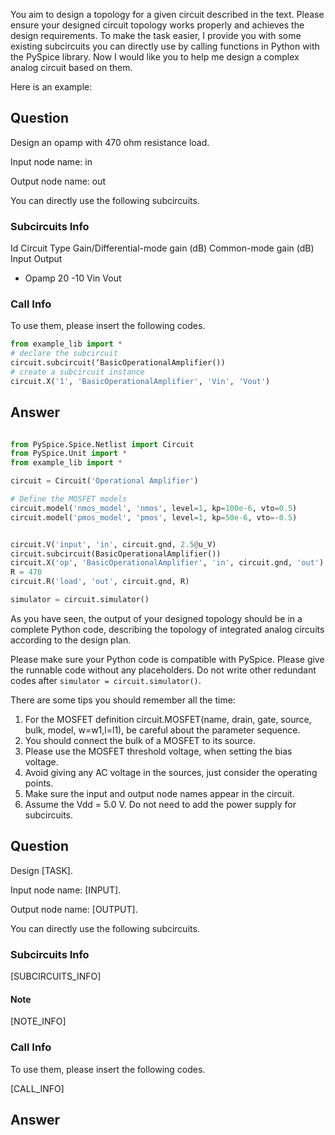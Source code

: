 You aim to design a topology for a given circuit described in the text. 
Please ensure your designed circuit topology works properly and achieves the design requirements. 
To make the task easier, I provide you with some existing subcircuits you can directly use by calling functions in Python with the PySpice library.
Now I would like you to help me design a complex analog circuit based on them.



Here is an example:

## Question 
Design an opamp with 470 ohm resistance load.

Input node name: in

Output node name: out

You can directly use the following subcircuits.

### Subcircuits Info

Id	Circuit Type	Gain/Differential-mode gain (dB)	Common-mode gain (dB)	Input	Output
-	Opamp	20	-10	Vin	Vout


### Call Info

To use them, please insert the following codes.

```python
from example_lib import *
# declare the subcircuit
circuit.subcircuit(‘BasicOperationalAmplifier())
# create a subcircuit instance
circuit.X('1', 'BasicOperationalAmplifier', 'Vin', 'Vout')
```


## Answer


```python

from PySpice.Spice.Netlist import Circuit
from PySpice.Unit import *
from example_lib import *

circuit = Circuit('Operational Amplifier')

# Define the MOSFET models
circuit.model('nmos_model', 'nmos', level=1, kp=100e-6, vto=0.5)
circuit.model('pmos_model', 'pmos', level=1, kp=50e-6, vto=-0.5)


circuit.V('input', 'in', circuit.gnd, 2.5@u_V)
circuit.subcircuit(BasicOperationalAmplifier())
circuit.X('op', 'BasicOperationalAmplifier', 'in', circuit.gnd, 'out')
R = 470
circuit.R('load', 'out', circuit.gnd, R)

simulator = circuit.simulator()
```

As you have seen, the output of your designed topology should be in a complete Python code, describing the topology of integrated analog circuits according to the design plan. 

Please make sure your Python code is compatible with PySpice. 
Please give the runnable code without any placeholders.
Do not write other redundant codes after ```simulator = circuit.simulator()```.

There are some tips you should remember all the time:
1. For the MOSFET definition circuit.MOSFET(name, drain, gate, source, bulk, model, w=w1,l=l1), be careful about the parameter sequence. 
2. You should connect the bulk of a MOSFET to its source.
3. Please use the MOSFET threshold voltage, when setting the bias voltage.
4. Avoid giving any AC voltage in the sources, just consider the operating points.
5. Make sure the input and output node names appear in the circuit.
6. Assume the Vdd = 5.0 V. Do not need to add the power supply for subcircuits.

## Question

Design [TASK]. 

Input node name: [INPUT].

Output node name: [OUTPUT].

You can directly use the following subcircuits.

### Subcircuits Info


[SUBCIRCUITS_INFO]

#### Note

[NOTE_INFO]

### Call Info

To use them, please insert the following codes.

[CALL_INFO]


## Answer
